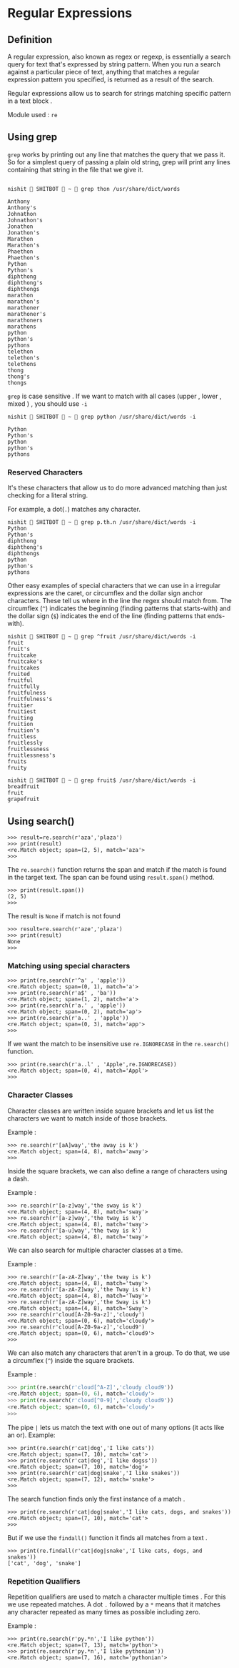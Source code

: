<h1> Regular Expressions </h1>

<h2> Definition </h2>

A regular expression, also known as regex or regexp,
is essentially a search query for text that's expressed by string pattern.
When you run a search against a particular piece of text,
anything that matches a regular expression pattern you specified,
is returned as a result of the search. 

Regular expressions allow us to search for strings matching specific pattern in a text block .

Module used :  `re`

<h2> Using grep </h2>



`grep` works by printing
out any line that matches the query that we pass it.
So for a simplest query of passing a plain old string,
grep will print any lines
containing that string in the file that we give it.

```shell

nishit  SHITBOT  ~  grep thon /usr/share/dict/words

Anthony
Anthony's
Johnathon
Johnathon's
Jonathon
Jonathon's
Marathon
Marathon's
Phaethon
Phaethon's
Python
Python's
diphthong
diphthong's
diphthongs
marathon
marathon's
marathoner
marathoner's
marathoners
marathons
python
python's
pythons
telethon
telethon's
telethons
thong
thong's
thongs
```

`grep` is case sensitive . If we want to match with all cases (upper , lower , mixed ) , you should use `-i`

```shell
nishit  SHITBOT  ~  grep python /usr/share/dict/words -i

Python
Python's
python
python's
pythons
```
<h3> Reserved Characters </h3>

It's these characters that allow us to do more
advanced matching than just
checking for a literal string. 

For example, a dot(`.`) matches any character.

```shell
nishit  SHITBOT  ~  grep p.th.n /usr/share/dict/words -i
Python
Python's
diphthong
diphthong's
diphthongs
python
python's
pythons
```

Other easy examples of
special characters that we can use in
a irregular expressions are the caret,
or circumflex and the dollar sign anchor characters.
These tell us where in the line
the regex should match from.
The circumflex (`^`) indicates the beginning (finding patterns that starts-with)
and the dollar sign (`$`) indicates the end of the line (finding patterns that ends-with). 

```shell
nishit  SHITBOT  ~  grep ^fruit /usr/share/dict/words -i
fruit
fruit's
fruitcake
fruitcake's
fruitcakes
fruited
fruitful
fruitfully
fruitfulness
fruitfulness's
fruitier
fruitiest
fruiting
fruition
fruition's
fruitless
fruitlessly
fruitlessness
fruitlessness's
fruits
fruity
```
```shell
nishit  SHITBOT  ~  grep fruit$ /usr/share/dict/words -i
breadfruit
fruit
grapefruit
```
<h2> Using search() </h2>

```python3
>>> result=re.search(r'aza','plaza')
>>> print(result)
<re.Match object; span=(2, 5), match='aza'>
>>> 
```

The `re.search()` function returns the span and match if the match is found in the target text.
The span can be found using `result.span()` method.

```python3
>>> print(result.span())
(2, 5)
>>> 
```
The result is `None` if match is not found
```python3
>>> result=re.search(r'aze','plaza')
>>> print(result)
None
>>> 
```
<h3> Matching using special characters </h3>

```python3
>>> print(re.search(r'^a' , 'apple'))
<re.Match object; span=(0, 1), match='a'>
>>> print(re.search(r'a$' , 'ba'))
<re.Match object; span=(1, 2), match='a'>
>>> print(re.search(r'a.' , 'apple'))
<re.Match object; span=(0, 2), match='ap'>
>>> print(re.search(r'a..' , 'apple'))
<re.Match object; span=(0, 3), match='app'>
>>> 
```

If we want the match to be insensitive use `re.IGNORECASE` in the `re.search()` function.

```python3
>>> print(re.search(r'a..l' , 'Apple',re.IGNORECASE))
<re.Match object; span=(0, 4), match='Appl'>
>>> 
```

<h3> Character Classes </h3>

Character classes are written inside square brackets and
let us list the characters we want to match inside of those brackets. 

Example :
```python3
>>> re.search(r'[aA]way','the away is k')
<re.Match object; span=(4, 8), match='away'>
>>> 
```

Inside the square brackets, we can also define a range of characters using a dash.

Example :
```python3
>>> re.search(r'[a-z]way','the sway is k')
<re.Match object; span=(4, 8), match='sway'>
>>> re.search(r'[a-z]way','the tway is k')
<re.Match object; span=(4, 8), match='tway'>
>>> re.search(r'[a-u]way','the tway is k')
<re.Match object; span=(4, 8), match='tway'>
```
We can also search for multiple character classes at a time.

Example :
```python3
>>> re.search(r'[a-zA-Z]way','the tway is k')
<re.Match object; span=(4, 8), match='tway'>
>>> re.search(r'[a-zA-Z]way','the Tway is k')
<re.Match object; span=(4, 8), match='Tway'>
>>> re.search(r'[a-zA-Z]way','the Sway is k')
<re.Match object; span=(4, 8), match='Sway'>
>>> re.search(r'cloud[A-Z0-9a-z]','cloudy')
<re.Match object; span=(0, 6), match='cloudy'>
>>> re.search(r'cloud[A-Z0-9a-z]','cloud9')
<re.Match object; span=(0, 6), match='cloud9'>
>>> 
```
We can also match any characters that aren't in a group.
To do that, we use a circumflex (`^`) inside the square brackets.

Example :

```python
>>> print(re.search(r'cloud[^A-Z]','cloudy cloud9'))
<re.Match object; span=(0, 6), match='cloudy'>
>>> print(re.search(r'cloud[^0-9]','cloudy cloud9'))
<re.Match object; span=(0, 6), match='cloudy'>
>>> 
```
The pipe `|` lets us match the text with one out of many options (it acts like an or).
Example:

```python3
>>> print(re.search(r'cat|dog','I like cats'))
<re.Match object; span=(7, 10), match='cat'>
>>> print(re.search(r'cat|dog','I like dogss'))
<re.Match object; span=(7, 10), match='dog'>
>>> print(re.search(r'cat|dog|snake','I like snakes'))
<re.Match object; span=(7, 12), match='snake'>
>>> 
```
The search function finds only the first instance of a match . 

```python3
>>> print(re.search(r'cat|dog|snake','I like cats, dogs, and snakes'))
<re.Match object; span=(7, 10), match='cat'>
>>> 
```

But if we use the `findall()` function it finds all matches from a text .

```python3
>>> print(re.findall(r'cat|dog|snake','I like cats, dogs, and snakes'))
['cat', 'dog', 'snake']
```

<h3> Repetition Qualifiers </h3>

Repetition qualifiers are used to match a character multiple times . For this we use repeated matches. A dot `.` followed by a `*` means that it matches any character repeated as many times as possible including zero. 

Example :

```python3
>>> print(re.search(r'py.*n','I like python'))
<re.Match object; span=(7, 13), match='python'>
>>> print(re.search(r'py.*n','I like pythonian'))
<re.Match object; span=(7, 16), match='pythonian'>
```


